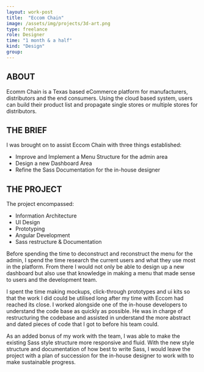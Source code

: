 ```yaml
---
layout: work-post
title:  "Eccom Chain"
image: /assets/img/projects/3d-art.png
type: freelance
role: Designer
time: "1 month & a half"
kind: "Design"
group:
---
```

## ABOUT
Ecomm Chain is a Texas based eCommerce platform for manufacturers, distributors and the end consumers. Using the cloud based system, users can build their product list and propagate single stores or multiple stores for distributors.

## THE BRIEF
I was brought on to assist Eccom Chain with three things established:

- Improve and Implement a Menu Structure for the admin area
- Design a new Dashboard Area
- Refine the Sass Documentation for the in-house designer

## THE PROJECT
The project encompassed:

- Information Architecture
- UI Design
- Prototyping
- Angular Development
- Sass restructure & Documentation

Before spending the time to deconstruct and reconstruct the menu for the admin, I spend the time research the current users and what they use most in the platform.
From there I would not only be able to design up a new dashboard but also use that knowledge in making a menu that made sense to users and the development team.

I spent the time making mockups, click-through prototypes and ui kits so that the work I did could be utilised long after my time with Eccom had reached its close.
I worked alongside one of the in-house developers to understand the code base as quickly as possible. He was in charge of restructuring the codebase and assisted in understand the more abstract and dated pieces of code that I got to before his team could. 

As an added bonus of my work with the team, I was able to make the existing Sass style structure more responsive and fluid.
With the new style structure and documentation of how best to write Sass, I would leave the project with a plan of succession for the in-house designer to work with to make sustainable progress. 